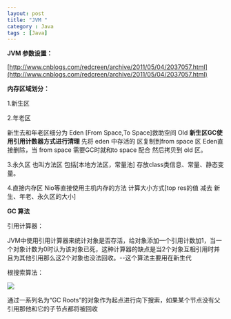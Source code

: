 ```yaml
---
layout: post
title: "JVM "
category : Java
tags : [Java]
---
```

**JVM 参数设置：**

[http://www.cnblogs.com/redcreen/archive/2011/05/04/2037057.html](http://www.cnblogs.com/redcreen/archive/2011/05/04/2037057.html)

**内存区域划分：**

1.新生区

2.年老区

新生去和年老区细分为 Eden [From Space,To Space]救助空间 Old **新生区GC使用引用计数器方式进行清理** 先将 eden 中存活的 区复制到from space 区 Eden直接删除，当 from space 需要GC时就和to space 配合 然后拷贝到 old 区。 

3.永久区 也叫方法区 包括[本地方法区，常量池] 存放class类信息、常量、静态变量。

4.直接内存区 Nio等直接使用主机内存的方法 计算大小方式[top res的值 减去 新生、年老、永久区的大小]

**GC 算法**

引用计算器：

JVM中使用引用计算器来统计对象是否存活，给对象添加一个引用计数加1，当一个对象计数为0时认为该对象已死，这种计算器的缺点是当2个对象互相引用时并且为其他引用那么这2个对象也没法回收。--这个算法主要用在新生代

根搜索算法：

![](http://images.51cto.com/files/uploadimg/20110727/131909587.jpg)

通过一系列名为“GC Roots”的对象作为起点进行向下搜索，如果某个节点没有父引用那他和它的子节点都将被回收